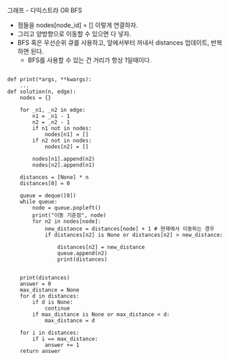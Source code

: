 

그래프 - 다익스트라 OR BFS
- 점들을 nodes[node_id] = [] 이렇게 연결하자.
- 그리고 양방향으로 이동할 수 있으면 다 넣자.
- BFS 혹은 우선순위 큐를 사용하고, 앞에서부터 꺼내서 distances 업데이트, 반복하면 된다.
	- BFS를 사용할 수 있는 건 거리가 항상 1일때이다.

```from collections import deque

def print(*args, **kwargs):
    ...
def solution(n, edge):
    nodes = {}
    
    for _n1, _n2 in edge:
        n1 = _n1 - 1
        n2 = _n2 - 1
        if n1 not in nodes:
            nodes[n1] = []
        if n2 not in nodes:
            nodes[n2] = []
            
        nodes[n1].append(n2)
        nodes[n2].append(n1)
        
    distances = [None] * n
    distances[0] = 0
    
    queue = deque([0])
    while queue:
        node = queue.popleft()
        print("이동 기준점", node)
        for n2 in nodes[node]:
            new_distance = distances[node] + 1 # 현재에서 이동하는 경우
            if distances[n2] is None or distances[n2] > new_distance:
                
                distances[n2] = new_distance
                queue.append(n2)
                print(distances)
            
                
    print(distances)
    answer = 0
    max_distance = None
    for d in distances:
        if d is None:
            continue
        if max_distance is None or max_distance < d:
            max_distance = d
    
    for i in distances:
        if i == max_distance:
            answer += 1
    return answer
```